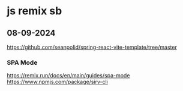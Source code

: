 # js remix sb

## 08-09-2024

https://github.com/seanpolid/spring-react-vite-template/tree/master

### SPA Mode

https://remix.run/docs/en/main/guides/spa-mode
https://www.npmjs.com/package/sirv-cli


